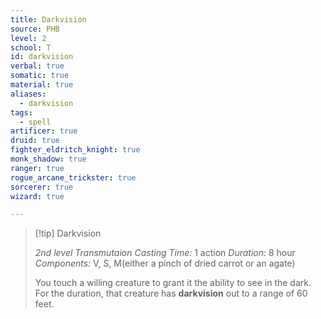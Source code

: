 ```yaml
---
title: Darkvision
source: PHB
level: 2
school: T
id: darkvision
verbal: true
somatic: true
material: true
aliases:
  - darkvision
tags:
  - spell
artificer: true
druid: true
fighter_eldritch_knight: true
monk_shadow: true
ranger: true
rogue_arcane_trickster: true
sorcerer: true
wizard: true

---
```

>[!tip] Darkvision
>
> *2nd level Transmutaion*
> *Casting Time:* 1 action
> *Duration:* 8 hour
> *Components:* V, S, M(either a pinch of dried carrot or an agate)
>
>You touch a willing creature to grant it the ability to see in the dark. For the duration, that creature has **darkvision** out to a range of 60 feet.
>

